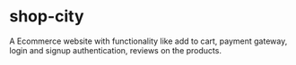 # shop-city
A Ecommerce website with functionality like add to cart, payment gateway, login and signup authentication, reviews on the products.
